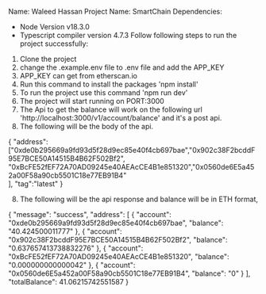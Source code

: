 Name: Waleed Hassan
Project Name: SmartChain
Dependencies: 
- Node Version v18.3.0
- Typescript compiler version 4.7.3
Follow following steps to run the project successfully:
1. Clone the project
2. change the .example.env file to .env file and add the APP_KEY
3. APP_KEY can get from etherscan.io
4. Run this command to install the packages 'npm install'
5. To run the project use this command 'npm run dev'
5. The project will start running on PORT:3000 
6. The Api to get the balance will work on the following url 'http://localhost:3000/v1/account/balance' and it's a post api.
7. The following will be the body of the api. 

{
    "address":["0xde0b295669a9fd93d5f28d9ec85e40f4cb697bae","0x902c38F2bcddF95E7BCE50A14515B4B62F502Bf2",
                "0xBcFE52fEF72A70AD09245e40AEAcCE4B1e851320","0x0560de6E5a452a00F58a90cb5501C18e77EB91B4"     
    ],
    "tag":"latest"
}

8. The following will be the api response and balance will be in ETH format,

{
    "message": "success",
    "address": [
        {
            "account": "0xde0b295669a9fd93d5f28d9ec85e40f4cb697bae",
            "balance": "40.424500011777"
        },
        {
            "account": "0x902c38F2bcddF95E7BCE50A14515B4B62F502Bf2",
            "balance": "0.637657413738832276"
        },
        {
            "account": "0xBcFE52fEF72A70AD09245e40AEAcCE4B1e851320",
            "balance": "0.000000000000042"
        },
        {
            "account": "0x0560de6E5a452a00F58a90cb5501C18e77EB91B4",
            "balance": "0"
        }
    ],
    "totalBalance": 41.06215742551587
}